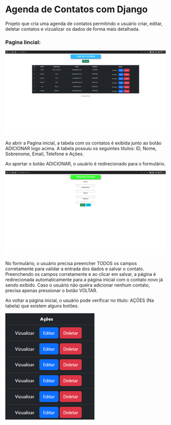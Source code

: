 # Agenda de Contatos com Django
Projeto que cria uma agenda de contatos permitindo o usuário criar, editar, deletar contatos e vizualizar os dados de forma mais detalhada.

### Pagina Iincial:

![pagina home](https://github.com/DanielMurta/Agenda-de-Contatos-Django/blob/main/imagensreadme/home%20agenda%20django.png)

Ao abrir a Pagina inicial, a tabela com os contatos é exibida junto ao botão ADICIONAR logo acima. A tabela possuiu os seguintes títulos: ID, Nome, Sobrenome, Email, Telefone e Ações.

Ao apertar o botão ADICIONAR, o usuário é redirecionado para o formulário.

![Adicionando Contatos](https://github.com/DanielMurta/Agenda-de-Contatos-Django/blob/main/imagensreadme/Adicionar%20contato%20agenda%20django.png)

No formulário, o usuário precisa preencher TODOS os campos corretamente para validar a entrada dos dados e salvar o contato. Preenchendo os campos corretamente e ao clicar em salvar, a página é redirecionada automaticamente para a página inicial com o contato novo já sendo exibido. Caso o usuário não queira adicionar nenhum contato, precisa apenas pressionar o botão VOLTAR.

Ao voltar a página inicial, o usuário pode verificar no título: AÇÕES (Na tabela) que existem alguns botões.

![ações](https://github.com/DanielMurta/Agenda-de-Contatos-Django/blob/main/imagensreadme/a%C3%A7%C3%B5es%20agenda%20django.png)



